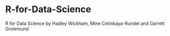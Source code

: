 # R-for-Data-Science
R for Data Science by Hadley Wickham, Mine Cetinkaya-Rundel and Garrett Grolemund
